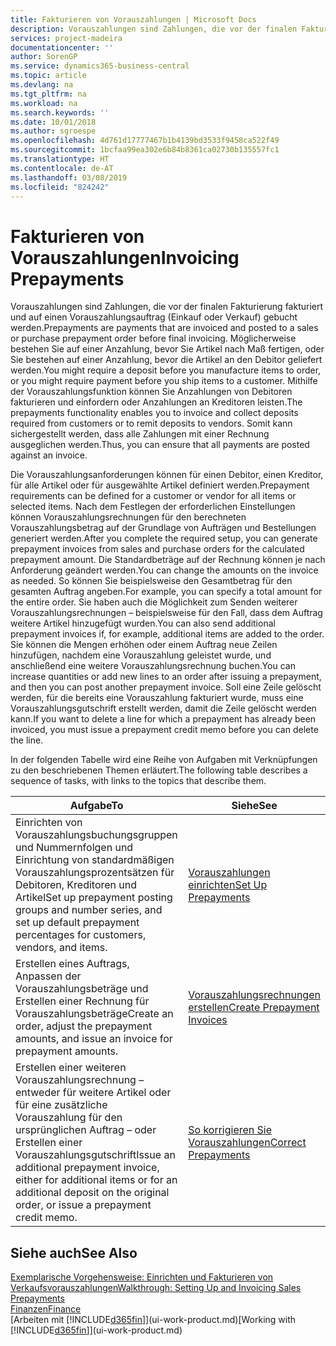 ```yaml
---
title: Fakturieren von Vorauszahlungen | Microsoft Docs
description: Vorauszahlungen sind Zahlungen, die vor der finalen Fakturierung fakturiert und auf einen Vorauszahlungsauftrag (Einkauf oder Verkauf) gebucht werden. Möglicherweise bestehen Sie auf einer Anzahlung, bevor Sie Artikel nach Maß fertigen, oder Sie bestehen auf einer Anzahlung, bevor die Artikel an den Debitor geliefert werden. Mithilfe der Vorauszahlungsfunktion können Sie Anzahlungen von Debitoren fakturieren und einfordern oder Anzahlungen an Kreditoren leisten. Somit kann sichergestellt werden, dass alle Zahlungen mit einer Rechnung ausgeglichen werden.
services: project-madeira
documentationcenter: ''
author: SorenGP
ms.service: dynamics365-business-central
ms.topic: article
ms.devlang: na
ms.tgt_pltfrm: na
ms.workload: na
ms.search.keywords: ''
ms.date: 10/01/2018
ms.author: sgroespe
ms.openlocfilehash: 4d761d17777467b1b4139bd3533f9458ca522f49
ms.sourcegitcommit: 1bcfaa99ea302e6b84b8361ca02730b135557fc1
ms.translationtype: HT
ms.contentlocale: de-AT
ms.lasthandoff: 03/08/2019
ms.locfileid: "824242"
---
```

# <a name="invoicing-prepayments"></a><span data-ttu-id="c83d0-106">Fakturieren von Vorauszahlungen</span><span class="sxs-lookup"><span data-stu-id="c83d0-106">Invoicing Prepayments</span></span>
<span data-ttu-id="c83d0-107">Vorauszahlungen sind Zahlungen, die vor der finalen Fakturierung fakturiert und auf einen Vorauszahlungsauftrag (Einkauf oder Verkauf) gebucht werden.</span><span class="sxs-lookup"><span data-stu-id="c83d0-107">Prepayments are payments that are invoiced and posted to a sales or purchase prepayment order before final invoicing.</span></span> <span data-ttu-id="c83d0-108">Möglicherweise bestehen Sie auf einer Anzahlung, bevor Sie Artikel nach Maß fertigen, oder Sie bestehen auf einer Anzahlung, bevor die Artikel an den Debitor geliefert werden.</span><span class="sxs-lookup"><span data-stu-id="c83d0-108">You might require a deposit before you manufacture items to order, or you might require payment before you ship items to a customer.</span></span> <span data-ttu-id="c83d0-109">Mithilfe der Vorauszahlungsfunktion können Sie Anzahlungen von Debitoren fakturieren und einfordern oder Anzahlungen an Kreditoren leisten.</span><span class="sxs-lookup"><span data-stu-id="c83d0-109">The prepayments functionality enables you to invoice and collect deposits required from customers or to remit deposits to vendors.</span></span> <span data-ttu-id="c83d0-110">Somit kann sichergestellt werden, dass alle Zahlungen mit einer Rechnung ausgeglichen werden.</span><span class="sxs-lookup"><span data-stu-id="c83d0-110">Thus, you can ensure that all payments are posted against an invoice.</span></span>  

 <span data-ttu-id="c83d0-111">Die Vorauszahlungsanforderungen können für einen Debitor, einen Kreditor, für alle Artikel oder für ausgewählte Artikel definiert werden.</span><span class="sxs-lookup"><span data-stu-id="c83d0-111">Prepayment requirements can be defined for a customer or vendor for all items or selected items.</span></span> <span data-ttu-id="c83d0-112">Nach dem Festlegen der erforderlichen Einstellungen können Vorauszahlungsrechnungen für den berechneten Vorauszahlungsbetrag auf der Grundlage von Aufträgen und Bestellungen generiert werden.</span><span class="sxs-lookup"><span data-stu-id="c83d0-112">After you complete the required setup, you can generate prepayment invoices from sales and purchase orders for the calculated prepayment amount.</span></span> <span data-ttu-id="c83d0-113">Die Standardbeträge auf der Rechnung können je nach Anforderung geändert werden.</span><span class="sxs-lookup"><span data-stu-id="c83d0-113">You can change the amounts on the invoice as needed.</span></span> <span data-ttu-id="c83d0-114">So können Sie beispielsweise den Gesamtbetrag für den gesamten Auftrag angeben.</span><span class="sxs-lookup"><span data-stu-id="c83d0-114">For example, you can specify a total amount for the entire order.</span></span> <span data-ttu-id="c83d0-115">Sie haben auch die Möglichkeit zum Senden weiterer Vorauszahlungsrechnungen – beispielsweise für den Fall, dass dem Auftrag weitere Artikel hinzugefügt wurden.</span><span class="sxs-lookup"><span data-stu-id="c83d0-115">You can also send additional prepayment invoices if, for example, additional items are added to the order.</span></span> <span data-ttu-id="c83d0-116">Sie können die Mengen erhöhen oder einem Auftrag neue Zeilen hinzufügen, nachdem eine Vorauszahlung geleistet wurde, und anschließend eine weitere Vorauszahlungsrechnung buchen.</span><span class="sxs-lookup"><span data-stu-id="c83d0-116">You can increase quantities or add new lines to an order after issuing a prepayment, and then you can post another prepayment invoice.</span></span> <span data-ttu-id="c83d0-117">Soll eine Zeile gelöscht werden, für die bereits eine Vorauszahlung fakturiert wurde, muss eine Vorauszahlungsgutschrift erstellt werden, damit die Zeile gelöscht werden kann.</span><span class="sxs-lookup"><span data-stu-id="c83d0-117">If you want to delete a line for which a prepayment has already been invoiced, you must issue a prepayment credit memo before you can delete the line.</span></span>  

 <span data-ttu-id="c83d0-118">In der folgenden Tabelle wird eine Reihe von Aufgaben mit Verknüpfungen zu den beschriebenen Themen erläutert.</span><span class="sxs-lookup"><span data-stu-id="c83d0-118">The following table describes a sequence of tasks, with links to the topics that describe them.</span></span>

|<span data-ttu-id="c83d0-119">**Aufgabe**</span><span class="sxs-lookup"><span data-stu-id="c83d0-119">**To**</span></span>|<span data-ttu-id="c83d0-120">**Siehe**</span><span class="sxs-lookup"><span data-stu-id="c83d0-120">**See**</span></span>|  
|------------|-------------|  
|<span data-ttu-id="c83d0-121">Einrichten von Vorauszahlungsbuchungsgruppen und Nummernfolgen und Einrichtung von standardmäßigen Vorauszahlungsprozentsätzen für Debitoren, Kreditoren und Artikel</span><span class="sxs-lookup"><span data-stu-id="c83d0-121">Set up prepayment posting groups and number series, and set up default prepayment percentages for customers, vendors, and items.</span></span>|[<span data-ttu-id="c83d0-122">Vorauszahlungen einrichten</span><span class="sxs-lookup"><span data-stu-id="c83d0-122">Set Up Prepayments</span></span>](finance-set-up-prepayments.md)|
|<span data-ttu-id="c83d0-123">Erstellen eines Auftrags, Anpassen der Vorauszahlungsbeträge und Erstellen einer Rechnung für Vorauszahlungsbeträge</span><span class="sxs-lookup"><span data-stu-id="c83d0-123">Create an order, adjust the prepayment amounts, and issue an invoice for prepayment amounts.</span></span>|[<span data-ttu-id="c83d0-124">Vorauszahlungsrechnungen erstellen</span><span class="sxs-lookup"><span data-stu-id="c83d0-124">Create Prepayment Invoices</span></span>](finance-how-to-create-prepayment-invoices.md)|  
|<span data-ttu-id="c83d0-125">Erstellen einer weiteren Vorauszahlungsrechnung – entweder für weitere Artikel oder für eine zusätzliche Vorauszahlung für den ursprünglichen Auftrag – oder Erstellen einer Vorauszahlungsgutschrift</span><span class="sxs-lookup"><span data-stu-id="c83d0-125">Issue an additional prepayment invoice, either for additional items or for an additional deposit on the original order, or issue a prepayment credit memo.</span></span>|[<span data-ttu-id="c83d0-126">So korrigieren Sie Vorauszahlungen</span><span class="sxs-lookup"><span data-stu-id="c83d0-126">Correct Prepayments</span></span>](finance-how-to-correct-prepayments.md)|  

## <a name="see-also"></a><span data-ttu-id="c83d0-127">Siehe auch</span><span class="sxs-lookup"><span data-stu-id="c83d0-127">See Also</span></span>  
[<span data-ttu-id="c83d0-128">Exemplarische Vorgehensweise: Einrichten und Fakturieren von Verkaufsvorauszahlungen</span><span class="sxs-lookup"><span data-stu-id="c83d0-128">Walkthrough: Setting Up and Invoicing Sales Prepayments</span></span>](walkthrough-setting-up-and-invoicing-sales-prepayments.md)  
[<span data-ttu-id="c83d0-129">Finanzen</span><span class="sxs-lookup"><span data-stu-id="c83d0-129">Finance</span></span>](finance.md)  
<span data-ttu-id="c83d0-130">[Arbeiten mit [!INCLUDE[d365fin](includes/d365fin_md.md)]](ui-work-product.md)</span><span class="sxs-lookup"><span data-stu-id="c83d0-130">[Working with [!INCLUDE[d365fin](includes/d365fin_md.md)]](ui-work-product.md)</span></span>
